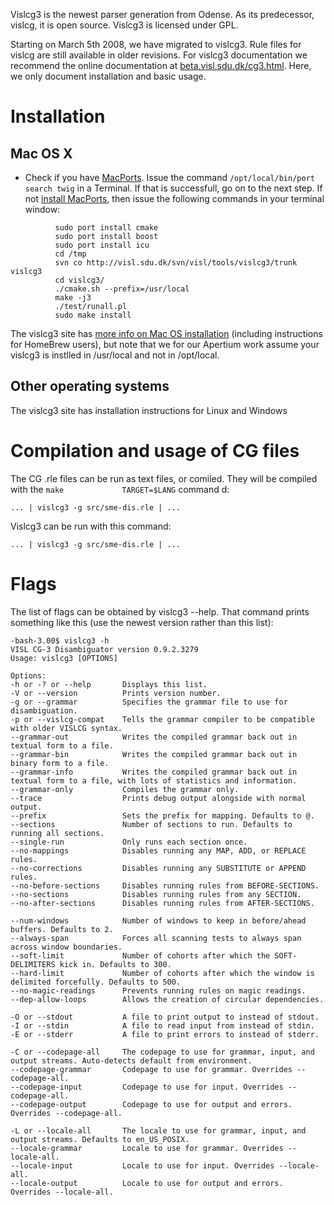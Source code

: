 Vislcg3 is the newest parser generation from Odense. As its predecessor,
vislcg, it is open source. Vislcg3 is licensed under GPL.

Starting on March 5th 2008, we have migrated to vislcg3. Rule files for
vislcg are still available in older revisions. For vislcg3 documentation
we recommend the online documentation at
[beta.visl.sdu.dk/cg3.html](http://beta.visl.sdu.dk/cg3.html). Here, we
only document installation and basic usage.

Installation
============

Mac OS X
--------

-   Check if you have [MacPorts](/infra/MacPorts.html). Issue the
    command `/opt/local/bin/port search twig` in a Terminal. If that is
    successfull, go on to the next step. If not [install
    MacPorts](http://www.macports.org/install.php), then issue the
    following commands in your terminal window:

<!-- -->

              sudo port install cmake
              sudo port install boost
              sudo port install icu
              cd /tmp
              svn co http://visl.sdu.dk/svn/visl/tools/vislcg3/trunk vislcg3
              cd vislcg3/
              ./cmake.sh --prefix=/usr/local
              make -j3
              ./test/runall.pl
              sudo make install

The vislcg3 site has [more info on Mac OS
installation](http://beta.visl.sdu.dk/cg3/chunked/installation.html)
(including instructions for HomeBrew users), but note that we for our
Apertium work assume your vislcg3 is instlled in /usr/local and not in
/opt/local.

Other operating systems
-----------------------

The vislcg3 site has installation instructions for Linux and Windows

Compilation and usage of CG files
=================================

The CG .rle files can be run as text files, or comiled. They will be
compiled with the `make             TARGET=$LANG` command d:

`... | vislcg3 -g src/sme-dis.rle | ...`

Vislcg3 can be run with this command:

`... | vislcg3 -g src/sme-dis.rle | ...`

Flags
=====

The list of flags can be obtained by vislcg3 --help. That command prints
something like this (use the newest version rather than this list):

    -bash-3.00$ vislcg3 -h
    VISL CG-3 Disambiguator version 0.9.2.3279
    Usage: vislcg3 [OPTIONS]

    Options:
    -h or -? or --help       Displays this list.
    -V or --version          Prints version number.
    -g or --grammar          Specifies the grammar file to use for disambiguation.
    -p or --vislcg-compat    Tells the grammar compiler to be compatible with older VISLCG syntax.
    --grammar-out            Writes the compiled grammar back out in textual form to a file.
    --grammar-bin            Writes the compiled grammar back out in binary form to a file.
    --grammar-info           Writes the compiled grammar back out in textual form to a file, with lots of statistics and information.
    --grammar-only           Compiles the grammar only.
    --trace                  Prints debug output alongside with normal output.
    --prefix                 Sets the prefix for mapping. Defaults to @.
    --sections               Number of sections to run. Defaults to running all sections.
    --single-run             Only runs each section once.
    --no-mappings            Disables running any MAP, ADD, or REPLACE rules.
    --no-corrections         Disables running any SUBSTITUTE or APPEND rules.
    --no-before-sections     Disables running rules from BEFORE-SECTIONS.
    --no-sections            Disables running rules from any SECTION.
    --no-after-sections      Disables running rules from AFTER-SECTIONS.

    --num-windows            Number of windows to keep in before/ahead buffers. Defaults to 2.
    --always-span            Forces all scanning tests to always span across window boundaries.
    --soft-limit             Number of cohorts after which the SOFT-DELIMITERS kick in. Defaults to 300.
    --hard-limit             Number of cohorts after which the window is delimited forcefully. Defaults to 500.
    --no-magic-readings      Prevents running rules on magic readings.
    --dep-allow-loops        Allows the creation of circular dependencies.

    -O or --stdout           A file to print output to instead of stdout.
    -I or --stdin            A file to read input from instead of stdin.
    -E or --stderr           A file to print errors to instead of stderr.

    -C or --codepage-all     The codepage to use for grammar, input, and output streams. Auto-detects default from environment.
    --codepage-grammar       Codepage to use for grammar. Overrides --codepage-all.
    --codepage-input         Codepage to use for input. Overrides --codepage-all.
    --codepage-output        Codepage to use for output and errors. Overrides --codepage-all.

    -L or --locale-all       The locale to use for grammar, input, and output streams. Defaults to en_US_POSIX.
    --locale-grammar         Locale to use for grammar. Overrides --locale-all.
    --locale-input           Locale to use for input. Overrides --locale-all.
    --locale-output          Locale to use for output and errors. Overrides --locale-all.
                
